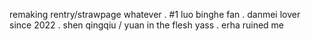 remaking rentry/strawpage whatever . #1 luo binghe fan . danmei lover since 2022 . shen qingqiu / yuan in the flesh yass . erha ruined me
